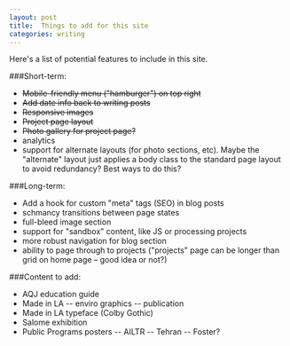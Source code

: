 ```yaml
---
layout: post
title:  Things to add for this site
categories: writing
---
```


Here's a list of potential features to include in this site.

###Short-term:

- <del>Mobile-friendly menu (&quot;hamburger&quot;) on top right</del>
- <del>Add date info back to writing posts</del>
- <del>Responsive images</del>
- <del>Project page layout</del>
- <del>Photo gallery for project page?</del>
- analytics
- support for alternate layouts (for photo sections, etc). Maybe the &quot;alternate&quot; layout just applies a body class to the standard page layout to avoid redundancy? Best ways to do this?

###Long-term:

- Add a hook for custom &quot;meta&quot; tags (SEO) in blog posts
- schmancy transitions between page states
- full-bleed image section
- support for &quot;sandbox&quot; content, like JS or processing projects
- more robust navigation for blog section
- ability to page through to projects (&quot;projects&quot; page can be longer than grid on home page &ndash; good idea or not?)

###Content to add:

- AQJ education guide
- Made in LA
-- enviro graphics
-- publication
- Made in LA typeface (Colby Gothic)
- Salome exhibition
- Public Programs posters
-- AILTR
-- Tehran
-- Foster?

